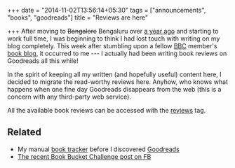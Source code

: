 +++
date = "2014-11-02T13:56:14+05:30"
tags = ["announcements", "books", "goodreads"]
title = "Reviews are here"

+++
After moving to ~~Bangalore~~ Bengaluru over [a year ago](/post/2013/07/21/week-1-at-bangalore-and-work/) and starting to work full time, I was beginning to think I had lost touch with writing on my blog completely. This week after stumbling upon a fellow [BBC](http://www.meetup.com/bookclubonline/) member's [book blog](http://thebooketerian.blogspot.in/), it occurred to me --- I actually had been writing book reviews on Goodreads all this while!

In the spirit of keeping all my written (and hopefully useful) content here, I decided to migrate the read-worthy reviews here. Anyhow, who knows what happens when one fine day Goodreads disappears from the web (this is a concern with any third-party web service).

All the available book reviews can be accessed with the [reviews](/tags/reviews/) tag.

## Related
- My manual [book tracker](/post/2008/09/08/list-of-books-read-so-far/) before I discovered [Goodreads](https://www.goodreads.com)
- [The recent Book Bucket Challenge post on FB](https://www.facebook.com/kartiksinghal/posts/10205018182921421)
